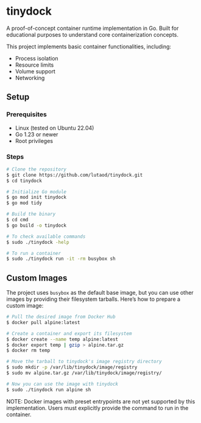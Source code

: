 # tinydock

A proof-of-concept container runtime implementation in Go. Built for educational purposes to understand core containerization concepts.

This project implements basic container functionalities, including:
- Process isolation
- Resource limits
- Volume support
- Networking

## Setup

### Prerequisites

- Linux (tested on Ubuntu 22.04)
- Go 1.23 or newer
- Root privileges

### Steps

```bash
# Clone the repository
$ git clone https://github.com/lutaod/tinydock.git
$ cd tinydock

# Initialize Go module
$ go mod init tinydock
$ go mod tidy

# Build the binary
$ cd cmd
$ go build -o tinydock

# To check available commands
$ sudo ./tinydock -help

# To run a container
$ sudo ./tinydock run -it -rm busybox sh
```

## Custom Images

The project uses `busybox` as the default base image, but you can use other images by providing their filesystem tarballs. Here’s how to prepare a custom image:

```bash
# Pull the desired image from Docker Hub
$ docker pull alpine:latest

# Create a container and export its filesystem
$ docker create --name temp alpine:latest
$ docker export temp | gzip > alpine.tar.gz
$ docker rm temp

# Move the tarball to tinydock's image registry directory
$ sudo mkdir -p /var/lib/tinydock/image/registry
$ sudo mv alpine.tar.gz /var/lib/tinydock/image/registry/

# Now you can use the image with tinydock
$ sudo ./tinydock run alpine sh
```

NOTE: Docker images with preset entrypoints are not yet supported by this implementation. Users must explicitly provide the command to run in the container.
